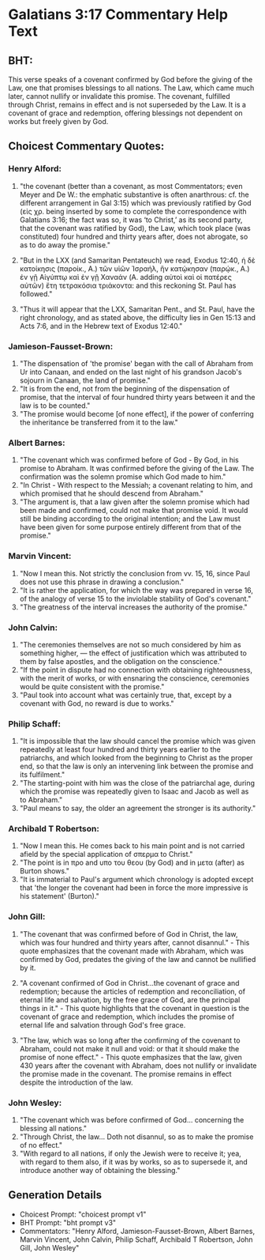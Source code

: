 # Galatians 3:17 Commentary Help Text

## BHT:
This verse speaks of a covenant confirmed by God before the giving of the Law, one that promises blessings to all nations. The Law, which came much later, cannot nullify or invalidate this promise. The covenant, fulfilled through Christ, remains in effect and is not superseded by the Law. It is a covenant of grace and redemption, offering blessings not dependent on works but freely given by God.

## Choicest Commentary Quotes:
### Henry Alford:
1. "the covenant (better than a covenant, as most Commentators; even Meyer and De W.: the emphatic substantive is often anarthrous: cf. the different arrangement in Gal 3:15) which was previously ratified by God (εἰς χρ. being inserted by some to complete the correspondence with Galatians 3:16; the fact was so, it was ‘to Christ,’ as its second party, that the covenant was ratified by God), the Law, which took place (was constituted) four hundred and thirty years after, does not abrogate, so as to do away the promise." 

2. "But in the LXX (and Samaritan Pentateuch) we read, Exodus 12:40, ἡ δὲ κατοίκησις (παροίκ., A.) τῶν υἱῶν Ἰσραήλ, ἣν κατῴκησαν (παρῴκ., A.) ἐν γῇ Αἰγύπτῳ καὶ ἐν γῇ Χαναάν (A. adding αὐτοὶ καὶ οἱ πατέρες αὐτῶν) ἔτη τετρακόσια τριάκοντα: and this reckoning St. Paul has followed."

3. "Thus it will appear that the LXX, Samaritan Pent., and St. Paul, have the right chronology, and as stated above, the difficulty lies in Gen 15:13 and Acts 7:6, and in the Hebrew text of Exodus 12:40."

### Jamieson-Fausset-Brown:
1. "The dispensation of 'the promise' began with the call of Abraham from Ur into Canaan, and ended on the last night of his grandson Jacob's sojourn in Canaan, the land of promise."
2. "It is from the end, not from the beginning of the dispensation of promise, that the interval of four hundred thirty years between it and the law is to be counted."
3. "The promise would become [of none effect], if the power of conferring the inheritance be transferred from it to the law."

### Albert Barnes:
1. "The covenant which was confirmed before of God - By God, in his promise to Abraham. It was confirmed before the giving of the Law. The confirmation was the solemn promise which God made to him."
2. "In Christ - With respect to the Messiah; a covenant relating to him, and which promised that he should descend from Abraham."
3. "The argument is, that a law given after the solemn promise which had been made and confirmed, could not make that promise void. It would still be binding according to the original intention; and the Law must have been given for some purpose entirely different from that of the promise."

### Marvin Vincent:
1. "Now I mean this. Not strictly the conclusion from vv. 15, 16, since Paul does not use this phrase in drawing a conclusion."
2. "It is rather the application, for which the way was prepared in verse 16, of the analogy of verse 15 to the inviolable stability of God's covenant."
3. "The greatness of the interval increases the authority of the promise."

### John Calvin:
1. "The ceremonies themselves are not so much considered by him as something higher, — the effect of justification which was attributed to them by false apostles, and the obligation on the conscience."
2. "If the point in dispute had no connection with obtaining righteousness, with the merit of works, or with ensnaring the conscience, ceremonies would be quite consistent with the promise."
3. "Paul took into account what was certainly true, that, except by a covenant with God, no reward is due to works."

### Philip Schaff:
1. "It is impossible that the law should cancel the promise which was given repeatedly at least four hundred and thirty years earlier to the patriarchs, and which looked from the beginning to Christ as the proper end, so that the law is only an intervening link between the promise and its fulfilment."
2. "The starting-point with him was the close of the patriarchal age, during which the promise was repeatedly given to Isaac and Jacob as well as to Abraham."
3. "Paul means to say, the older an agreement the stronger is its authority."

### Archibald T Robertson:
1. "Now I mean this. He comes back to his main point and is not carried afield by the special application of σπερμα to Christ."
2. "The point is in προ and υπο του θεου (by God) and in μετα (after) as Burton shows."
3. "It is immaterial to Paul's argument which chronology is adopted except that 'the longer the covenant had been in force the more impressive is his statement' (Burton)."

### John Gill:
1. "The covenant that was confirmed before of God in Christ, the law, which was four hundred and thirty years after, cannot disannul." - This quote emphasizes that the covenant made with Abraham, which was confirmed by God, predates the giving of the law and cannot be nullified by it.

2. "A covenant confirmed of God in Christ...the covenant of grace and redemption; because the articles of redemption and reconciliation, of eternal life and salvation, by the free grace of God, are the principal things in it." - This quote highlights that the covenant in question is the covenant of grace and redemption, which includes the promise of eternal life and salvation through God's free grace.

3. "The law, which was so long after the confirming of the covenant to Abraham, could not make it null and void: or that it should make the promise of none effect." - This quote emphasizes that the law, given 430 years after the covenant with Abraham, does not nullify or invalidate the promise made in the covenant. The promise remains in effect despite the introduction of the law.

### John Wesley:
1. "The covenant which was before confirmed of God... concerning the blessing all nations." 
2. "Through Christ, the law... Doth not disannul, so as to make the promise of no effect." 
3. "With regard to all nations, if only the Jewish were to receive it; yea, with regard to them also, if it was by works, so as to supersede it, and introduce another way of obtaining the blessing."


## Generation Details
- Choicest Prompt: "choicest prompt v1"
- BHT Prompt: "bht prompt v3"
- Commentators: "Henry Alford, Jamieson-Fausset-Brown, Albert Barnes, Marvin Vincent, John Calvin, Philip Schaff, Archibald T Robertson, John Gill, John Wesley"
